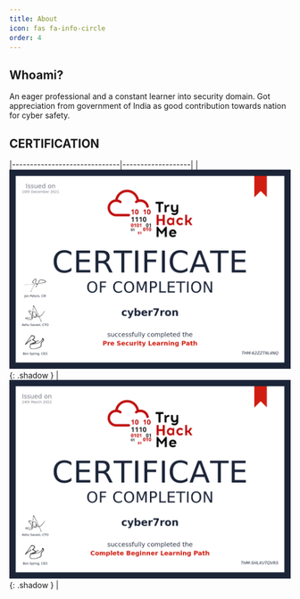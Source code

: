 ```yaml
---
title: About
icon: fas fa-info-circle
order: 4
---
```


## Whoami?

An eager professional and a constant learner into security domain. Got appreciation from government of India as good contribution towards nation for cyber safety.


## CERTIFICATION

|------------------------------|-------------------|
|![pre_security](/assets/img/cert/pre_security.png){: .shadow } | ![complete_beginer](/assets/img/cert/complete_beginer.png){: .shadow } |